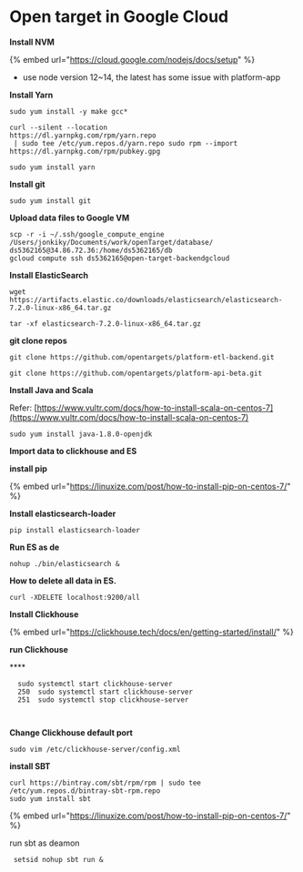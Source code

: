 # Open target in Google Cloud

**Install NVM** 

{% embed url="https://cloud.google.com/nodejs/docs/setup" %}

*  use node version 12~14, the latest has some issue with platform-app

**Install Yarn**

```text
sudo yum install -y make gcc*

curl --silent --location 
https://dl.yarnpkg.com/rpm/yarn.repo
 | sudo tee /etc/yum.repos.d/yarn.repo sudo rpm --import 
https://dl.yarnpkg.com/rpm/pubkey.gpg

sudo yum install yarn
```



**Install git**

```text
sudo yum install git
```

**Upload data files to Google VM**

```text
scp -r -i ~/.ssh/google_compute_engine /Users/jonkiky/Documents/work/openTarget/database/ ds5362165@34.86.72.36:/home/ds5362165/db
gcloud compute ssh ds5362165@open-target-backendgcloud
```

**Install ElasticSearch**

```text
wget https://artifacts.elastic.co/downloads/elasticsearch/elasticsearch-7.2.0-linux-x86_64.tar.gz
```

```text
tar -xf elasticsearch-7.2.0-linux-x86_64.tar.gz
```

**git clone repos**

```text
git clone https://github.com/opentargets/platform-etl-backend.git
```

```text
git clone https://github.com/opentargets/platform-api-beta.git
```

**Install Java and Scala** 

Refer: [https://www.vultr.com/docs/how-to-install-scala-on-centos-7](https://www.vultr.com/docs/how-to-install-scala-on-centos-7) 

```text
sudo yum install java-1.8.0-openjdk
```



**Import data to clickhouse and ES**

**install pip** 

{% embed url="https://linuxize.com/post/how-to-install-pip-on-centos-7/" %}

**Install elasticsearch-loader**

```text
pip install elasticsearch-loader
```



**Run ES as de**

```text
nohup ./bin/elasticsearch & 
```



**How to delete all data in ES.** 

```text
curl -XDELETE localhost:9200/all
```

**Install  Clickhouse**

{% embed url="https://clickhouse.tech/docs/en/getting-started/install/" %}

**run Clickhouse**

\*\*\*\*

```text
  sudo systemctl start clickhouse-server
  250  sudo systemctl start clickhouse-server
  251  sudo systemctl stop clickhouse-server
  
  
```

**Change Clickhouse default port**

```text
sudo vim /etc/clickhouse-server/config.xml
```

**install SBT**



```text
curl https://bintray.com/sbt/rpm/rpm | sudo tee /etc/yum.repos.d/bintray-sbt-rpm.repo
sudo yum install sbt
```

{% embed url="https://linuxize.com/post/how-to-install-pip-on-centos-7/" %}

run sbt as deamon

```text
 setsid nohup sbt run &
```

